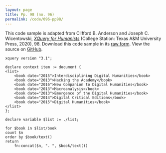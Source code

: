 ```yaml
---
layout: page
title: Pp. 98 (no. 96)
permalink: /code/096-pp98/
---
```


This code sample is adapted from Clifford B. Anderson and Joseph C. Wicentowski, 
[_XQuery for Humanists_](/) (College Station: Texas A&M University Press, 2020), 98. 
Download this code sample in its [raw form](/code/096-pp98/096-pp98.xq).
View the source on [GitHub](https://github.com/coding4humanists/xquery4humanists/blob/master/code/096-pp98/096-pp98.xq).

```xquery
xquery version "3.1";

declare context item := document {
<list>
    <book date="2015">Interdisciplining Digital Humanities</book>
    <book date="2013">Hacking the Academy</book>
    <book date="2016">New Companion to Digital Humanities</book>
    <book date="2013">Macroanalysis</book>
    <book date="2013">Emergence of the Digital Humanities</book>
    <book date="2014">Digital Critical Editions</book>
    <book date="2015">Digital Humanities</book>
</list>
};

declare variable $list := ./list;

for $book in $list/book
count $n
order by $book/text()
return
    fn:concat($n, ". ", $book/text())
```  
